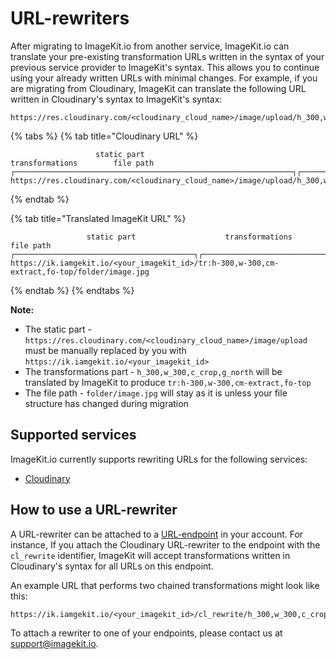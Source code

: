 # URL-rewriters

After migrating to ImageKit.io from another service, ImageKit.io can translate your pre-existing transformation URLs written in the syntax of your previous service provider to ImageKit's syntax. This allows you to continue using your already written URLs with minimal changes.
For example, if you are migrating from Cloudinary, ImageKit can translate the following URL written in Cloudinary's syntax to ImageKit's syntax:

```
https://res.cloudinary.com/<cloudinary_cloud_name>/image/upload/h_300,w_300,c_crop,g_north/folder/image.jpg
```

{% tabs %}
{% tab title="Cloudinary URL" %}
```markup
                   static part                                         transformations        file path
┌──────────────────────────────────────────────────────────────┐┌─────────────────────────┐┌──────────────┐
https://res.cloudinary.com/<cloudinary_cloud_name>/image/upload/h_300,w_300,c_crop,g_north/folder/image.jpg
```
{% endtab %}

{% tab title="Translated ImageKit URL" %}
```markup
                 static part                    transformations               file path
┌────────────────────────────────────────┐┌───────────────────────────────┐┌──────────────┐
https://ik.iamgekit.io/<your_imagekit_id>/tr:h-300,w-300,cm-extract,fo-top/folder/image.jpg
```
{% endtab %}
{% endtabs %}

**Note:**

* The static part - `https://res.cloudinary.com/<cloudinary_cloud_name>/image/upload` must be manually replaced by you with `https://ik.iamgekit.io/<your_imagekit_id>`
* The transformations part - `h_300,w_300,c_crop,g_north` will be translated by ImageKit to produce `tr:h-300,w-300,cm-extract,fo-top`
* The file path - `folder/image.jpg` will stay as it is unless your file structure has changed during migration

## Supported services

ImageKit.io currently supports rewriting URLs for the following services:

- [Cloudinary](cloudinary)


## How to use a URL-rewriter

A URL-rewriter can be attached to a [URL-endpoint](/integration/url-endpoints) in your account. For instance, If you attach the Cloudinary URL-rewriter to the endpoint with the `cl_rewrite` identifier, ImageKit will accept transformations written in Cloudinary's syntax for all URLs on this endpoint. 

An example URL that performs two chained transformations might look like this: 

```
https://ik.iamgekit.io/<your_imagekit_id>/cl_rewrite/h_300,w_300,c_crop,g_north/a_50/folder/image.jpg
```

To attach a rewriter to one of your endpoints, please contact us at support@imagekit.io.
